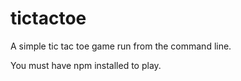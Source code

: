 # tictactoe

A simple tic tac toe game run from the command line.

You must have npm installed to play.